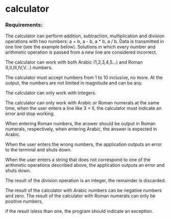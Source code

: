 # <h1>calculator</h1>

<h3>Requirements:</h3>
   <p> The calculator can perform addition, subtraction, multiplication and division operations with two numbers: a + b, a - b, a * b, a / b.
Data is transmitted in one line (see the example below). Solutions in which every number and arithmetic operation is passed from a new line are considered incorrect.</p>
   <p> The calculator can work with both Arabic (1,2,3,4,5...) and Roman (I,II,III,IV,V...) numbers.</p>
    <p>The calculator must accept numbers from 1 to 10 inclusive, no more. At the output, the numbers are not limited in magnitude and can be any.</p>
    <p>The calculator can only work with integers.</p>
<p>    The calculator can only work with Arabic or Roman numerals at the same time, when the user enters a line like 3 + II, the calculator must indicate an error and stop working.   </p>
   <p> When entering Roman numbers, the answer should be output in Roman numerals, respectively, when entering Arabic, the answer is expected in Arabic.</p>
<p>    When the user enters the wrong numbers, the application outputs an error to the terminal and shuts down.</p>
   <p> When the user enters a string that does not correspond to one of the arithmetic operations described above, the application outputs an error and shuts down.</p>
    <p>The result of the division operation is an integer, the remainder is discarded.</p>
    <p>The result of the calculator with Arabic numbers can be negative numbers and zero. The result of the calculator with Roman numerals can only be positive numbers,</p>
if the result isless than one, the program should indicate an exception.

